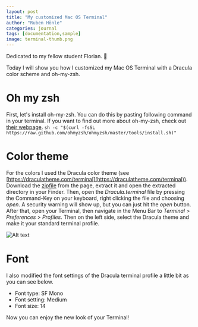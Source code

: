 ```yaml
---
layout: post
title: "My customized Mac OS Terminal"
author: "Ruben Hönle"
categories: journal
tags: [documentation,sample]
image: terminal-thumb.png
---
```


Dedicated to my fellow student Florian. 🖤

Today I will show you how I customized my Mac OS Terminal with a Dracula color scheme and oh-my-zsh.

# Oh my zsh
First, let's install oh-my-zsh. You can do this by pasting following command in your terminal.
If you want to find out more about oh-my-zsh, check out [their webpage](https://ohmyz.sh/).
``` sh -c "$(curl -fsSL https://raw.github.com/ohmyzsh/ohmyzsh/master/tools/install.sh)" ```

# Color theme
For the colors I used the Dracula color theme (see [https://draculatheme.com/terminal](https://draculatheme.com/terminal)).
Download the [zipfile](https://github.com/dracula/terminal-app/archive/master.zip) from the page, extract it and open the extracted directory in your Finder.
Then, open the *Dracula.terminal* file by pressing the Command-Key on your keyboard, right clicking the file and choosing *open*.
A security warning will show up, but you can just hit the *open* button.
After that, open your Terminal, then navigate in the Menu Bar to *Terminal* > *Preferences* > *Profiles*. 
Then on the left side, select the Dracula theme and make it your standard terminal profile. 

![Alt text](../assets/img/terminal-howto.png "a title")

# Font
I also modified the font settings of the Dracula terminal profile a little bit as you can see below. 
- Font type: SF Mono 
- Font setting: Medium 
- Font size: 14

Now you can enjoy the new look of your Terminal!

